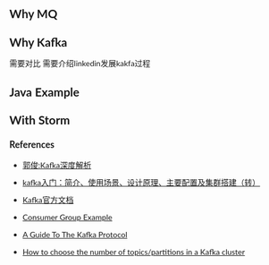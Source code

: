 <style>
body{
	font: 13px/21px "Microsoft YaHei","宋体","Myriad Pro","Lato","Helvetica Neue",Helvetica,Arial,sans-serif;
	font-weight: 400;
	line-height: 21px;
	font-size: 14px;
}
h2,h3,h4 {
	font-weight: bold;
}
h1 {
	margin-top: 20px;
}
li{
	margin-bottom: 10px;
}
</style>

## Why MQ

## Why Kafka
需要对比
需要介绍linkedin发展kakfa过程

## Java Example

## With Storm

### References
* [郭俊:Kafka深度解析](http://www.jasongj.com/2015/01/02/Kafka%E6%B7%B1%E5%BA%A6%E8%A7%A3%E6%9E%90/)
* [kafka入门：简介、使用场景、设计原理、主要配置及集群搭建（转）](http://www.cnblogs.com/likehua/p/3999538.html)
* [Kafka官方文档](http://kafka.apache.org/documentation.html)
* [Consumer Group Example](https://cwiki.apache.org/confluence/display/KAFKA/Consumer+Group+Example)
* [A Guide To The Kafka Protocol](https://cwiki.apache.org/confluence/display/KAFKA/A+Guide+To+The+Kafka+Protocol#AGuideToTheKafkaProtocol-OffsetFetchRequest)
* [How to choose the number of topics/partitions in a Kafka cluster](http://www.confluent.io/blog/how-to-choose-the-number-of-topicspartitions-in-a-kafka-cluster/)
